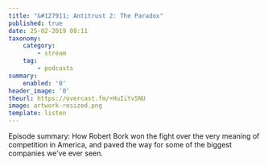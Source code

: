 ```yaml
---
title: "&#127911; Antitrust 2: The Paradox"
published: true
date: 25-02-2019 08:11
taxonomy:
    category:
        - stream
    tag:
        - podcasts
summary:
    enabled: '0'
header_image: '0'
theurl: https://overcast.fm/+HuIiYv5NU
image: artwork-resized.png
template: listen
---
```

 
Episode summary: How Robert Bork won the fight over the very meaning of competition in America, and paved the way for some of the biggest companies we’ve ever seen.
